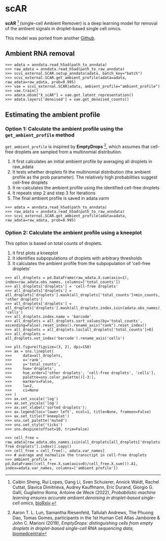 # scAR

**scAR** [^ref1] (single-cell Ambient Remover) is a deep learning model for removal of the ambient signals in droplet-based single cell omics.

This model was ported from another [Github](https://github.com/Novartis/scar).


## Ambient RNA removal
```
>>> adata = anndata.read_h5ad(path_to_anndata)
>>> raw_adata = anndata.read_h5ad(path_to_raw_anndata)
>>> scvi_external.SCAR.setup_anndata(adata, batch_key="batch")
>>> scvi_external.SCAR.get_ambient_profile(adata=adata, raw_adata=raw_adata, prob=0.995)
>>> vae = scvi_external.SCAR(adata, ambient_profile="ambient_profile")
>>> vae.train()
>>> adata.obsm["X_scAR"] = vae.get_latent_representation()
>>> adata.layers['denoised'] = vae.get_denoised_counts()
```


## Estimating the ambient profile

### Option 1: Calculate the ambient profile using the `get_ambient_profile` method
`get_ambient_profile` is inspired by **EmptyDrops** [^ref2], which assumes that cell-free droplets are sampled from a multinomial distribution.

1. It first calculates an initial ambient profile by averaging all droplets in raw_adata
2. It tests whether droplets fit the multinomial distribution (the ambient profile as the prob parameter). The relatively high probabilities suggest cell-free droplets
3. It re-calculates the ambient profile using the identified cell-free droplets
4. It repeats step 2 and step 3 for iterations
5. The final ambient profile is saved in adata.varm

```
>>> adata = anndata.read_h5ad(path_to_anndata)
>>> raw_adata = anndata.read_h5ad(path_to_raw_anndata)
>>> scvi_external.SCAR.get_ambient_profile(adata=adata, raw_adata=raw_adata, prob=0.995)
```

### Option 2: Calculate the ambient profile using a kneeplot
This option is based on total counts of droplets.

1. It first plots a kneeplot
2. It identifies subpopulations of droplets with arbitrary thresholds
3. It calculates the ambient profile from the subpopulation of 'cell-free droplets'

```
>>> all_droplets = pd.DataFrame(raw_adata.X.sum(axis=1), index=raw_adata.obs_names, columns=['total_counts'])
>>> all_droplets['droplets'] = 'cell-free droplets'
>>> all_droplets['droplets'] = all_droplets['droplets'].mask(all_droplets['total_counts']>min_counts, 'other droplets')
>>> all_droplets['droplets'] = all_droplets['droplets'].mask(all_droplets.index.isin(adata.obs_names), 'cells')
>>> all_droplets.index.name = 'barcode'
>>> all_droplets = all_droplets.sort_values(by='total_counts', ascending=False).reset_index().rename_axis("rank").reset_index()
>>> all_droplets = all_droplets.loc[all_droplets['total_counts']>0]
>>> all_droplets = all_droplets.set_index('barcode').rename_axis('cells')

>>> plt.figure(figsize=(3, 2), dpi=150)
>>> ax = sns.lineplot(
>>>     data=all_droplets,
>>>     x='rank',
>>>     y='total_counts',
>>>     hue='droplets',
>>>     hue_order=['other droplets', 'cell-free droplets', 'cells'],
>>>     palette=sns.color_palette()[-3:],
>>>     markers=False,
>>>     lw=2,
>>>     ci=None
>>> )
>>> ax.set_xscale('log')
>>> ax.set_yscale('log')
>>> ax.set_xlabel('sorted droplets');
>>> ax.legend(loc='lower left', ncol=1, title=None, frameon=False)
>>> ax.set_title(f'kneeplot')
>>> sns.set_palette('muted')
>>> sns.set_style('ticks')
>>> sns.despine(offset=10, trim=False)

>>> cell_free = raw_adata[raw_adata.obs_names.isin(all_droplets[all_droplets['droplets']=='cell-free droplets'].index)].copy()
>>> cell_free = cell_free[:, adata.var_names]
>>> # average and normalize the transcript in cell-free droplets
>>> ambient_profile = pd.DataFrame((cell_free.X.sum(axis=0)/cell_free.X.sum()).A1, index=adata.var_names, columns=['ambient profile'])
```


[^ref1]: Caibin Sheng, Rui Lopes, Gang Li, Sven Schuierer, Annick Waldt, Rachel Cuttat, Slavica Dimitrieva, Audrey Kauffmann, Eric Durand, Giorgio G. Galli, Guglielmo Roma, Antoine de Weck (2022),
    *Probabilistic machine learning ensures accurate ambient denoising in droplet-based single-cell omics*,
    [bioRxiv](https://www.biorxiv.org/content/10.1101/2022.01.14.476312v4).

[^ref2]: Aaron T. L. Lun, Samantha Riesenfeld, Tallulah Andrews, The Phuong Dao, Tomas Gomes, participants in the 1st Human Cell Atlas Jamboree & John C. Marioni (2019),
    *EmptyDrops: distinguishing cells from empty droplets in droplet-based single-cell RNA sequencing data*,
    [biomedcentral](https://genomebiology.biomedcentral.com/articles/10.1186/s13059-019-1662-y)